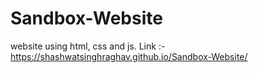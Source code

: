 # Sandbox-Website
website using html, css and js.
Link :- https://shashwatsinghraghav.github.io/Sandbox-Website/
